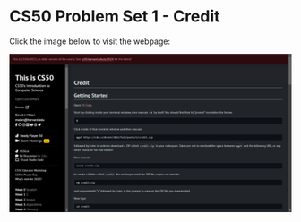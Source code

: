 # CS50 Problem Set 1 - Credit

Click the image below to visit the webpage:

[![CS50 Problem Set](credit.png)](https://cs50.harvard.edu/x/2023/psets/1/credit/)
